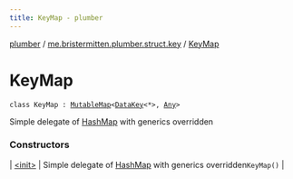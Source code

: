 ```yaml
---
title: KeyMap - plumber
---
```


[plumber](../../index.html) / [me.bristermitten.plumber.struct.key](../index.html) / [KeyMap](./index.html)

# KeyMap

`class KeyMap : `[`MutableMap`](https://kotlinlang.org/api/latest/jvm/stdlib/kotlin.collections/-mutable-map/index.html)`<`[`DataKey`](../-data-key/index.html)`<*>, `[`Any`](https://kotlinlang.org/api/latest/jvm/stdlib/kotlin/-any/index.html)`>`

Simple delegate of [HashMap](https://docs.oracle.com/javase/6/docs/api/java/util/HashMap.html) with generics overridden

### Constructors

| [&lt;init&gt;](-init-.html) | Simple delegate of [HashMap](https://docs.oracle.com/javase/6/docs/api/java/util/HashMap.html) with generics overridden`KeyMap()` |

